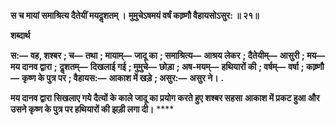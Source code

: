 **स च मायां समाश्रित्य दैतेयीं मयदॢशतम् ।** **मुमुचेऽषमयं वर्षं काष्र्णौ वैहायसोऽसुर: ॥ २१॥** 

**शब्दार्थ** 

**स:—** **वह, शश्बर** **; च—** **तथा** **; मायाम्—** **जादू का** **; समाश्रित्य—** **आश्रय लेकर** **; दैतेयीम्—** **आसुरी** **; मय—** **मय दानव द्वारा** **;** **दॢशतम्—** **दिखलाई गई** **; मुमुचे—** **छोड़ा** **; अष-मयम्—** **हथियारों की** **; वर्षम्—** **वर्षा** **; काष्र्णौ—** **कृष्ण के पुत्र पर** **; वैहायस:—** **आकाश में खड़े** **; असुर:—** **असुर ने।** **.** 

**मय दानव द्वारा सिखलाए गये दैत्यों के काले जादू का प्रयोग करते हुए शश्बर सहसा** **आकाश में प्रकट हुआ और उसने कृष्ण के पुत्र पर हथियारों की झड़ी लगा दी।** **** 